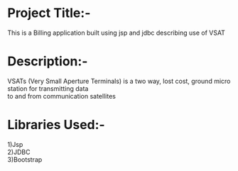 <h1>Project Title:-</h1>
This is a Billing application built using jsp and jdbc describing use of VSAT</br>
<h1>Description:-</h1>
VSATs (Very Small Aperture Terminals) is a two way, lost cost, ground micro station for transmitting data<br/> 
to and from communication satellites
<h1>Libraries Used:-</h1>
1)Jsp</br>
2)JDBC</br>
3)Bootstrap</br>



